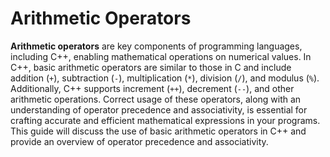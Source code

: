 # Arithmetic Operators
**Arithmetic operators** are key components of programming languages, including C++, enabling mathematical operations on numerical values. In C++, basic arithmetic operators are similar to those in C and include addition (`+`), subtraction (`-`), multiplication (`*`), division (`/`), and modulus (`%`). Additionally, C++ supports increment (`++`), decrement (`--`), and other arithmetic operations. Correct usage of these operators, along with an understanding of operator precedence and associativity, is essential for crafting accurate and efficient mathematical expressions in your programs. This guide will discuss the use of basic arithmetic operators in C++ and provide an overview of operator precedence and associativity.
